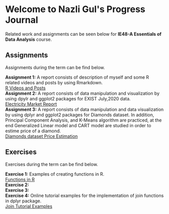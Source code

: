 # Welcome to Nazli Gul's Progress Journal
Related work and assignments can be seen below for **IE48-A Essentials of Data Analysis** course.


## Assignments
Assignments during the term can be find below.<br>

**Assignment 1:**  A report consists of description of myself and some R related videos and posts by using Rmarkdown.<br> 
[R Videos and Posts](https://pjournal.github.io/boun01-NazliGul/Assignment-1-RmarkdownFile_.html)<br>
**Assignment 2:** A report consists of data manipulation and visualization by using dpylr and ggplot2 packages for EXIST July,2020 data.<br> 
[Electricity Market Report](https://pjournal.github.io/boun01-NazliGul/Assignment-2-July-Report.html)<br>
**Assignment 3:** A report consists of data manipulation and data visualization by using dplyr and ggplot2 packages for Diamonds dataset. In addition, Principal Component Analysis, and K-Means algorithm are practiced, at the end Generalized Linear model and CART model are studied in order to estime price of a diamond.<br> 
[Diamonds dataset Price Estimation](https://pjournal.github.io/boun01-NazliGul/Assignment-Diamonds2.html)<br>

## Exercises
Exercises during the term can be find below.<br>

**Exercise 1:** Examples of creating functions in R.<br> 
[Functions in R](https://pjournal.github.io/boun01-NazliGul/Exercise-1.html)<br>
**Exercise 2:** <br>
**Exercise 3:** <br>
**Exercise 4:** Online tutorial examples for the implementation of join functions in dplyr package.<br> 
[Join Tutorial Examples](https://pjournal.github.io/boun01-NazliGul/Exercise-3.html)<br>


